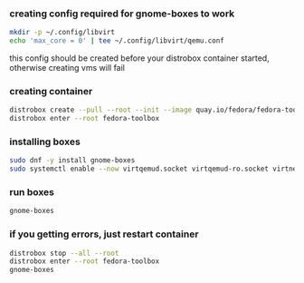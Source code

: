 ### creating config required for gnome-boxes to work

```sh
mkdir -p ~/.config/libvirt
echo 'max_core = 0' | tee ~/.config/libvirt/qemu.conf
```

this config should be created before your distrobox container started, otherwise creating vms will fail

### creating container

```sh
distrobox create --pull --root --init --image quay.io/fedora/fedora-toolbox
distrobox enter --root fedora-toolbox
```

### installing boxes

```sh
sudo dnf -y install gnome-boxes
sudo systemctl enable --now virtqemud.socket virtqemud-ro.socket virtnetworkd.socket virtnetworkd-ro.socket virtstoraged.socket virtstoraged-ro.socket virtnodedevd.socket virtnodedevd-ro.socket
```

### run boxes

```sh
gnome-boxes
```

### if you getting errors, just restart container

```sh
distrobox stop --all --root
distrobox enter --root fedora-toolbox
gnome-boxes
```
